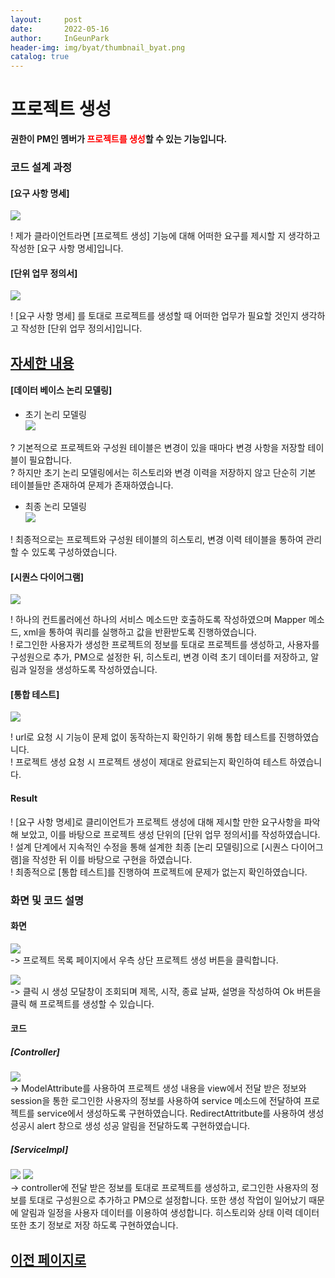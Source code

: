 ```yaml
---
layout:     post
date:       2022-05-16
author:     InGeunPark
header-img: img/byat/thumbnail_byat.png
catalog: true
---
```


# 프로젝트 생성

<p style="font-weight:bold">권한이 PM인 멤버가 <font style="color: red;">프로젝트를 생성</font>할 수 있는 기능입니다. </p>

### 코드 설계 과정

#### [요구 사항 명세]
<img src="../../../../img/byat/projectRegist/project-regist_1.PNG"> <br>

! 제가 클라이언트라면 [프로젝트 생성] 기능에 대해 어떠한 요구를 제시할 지 생각하고 작성한 [요구 사항 명세]입니다.

#### [단위 업무 정의서] 

<img src="../../../../img/byat/projectRegist/project-regist_2.PNG"> <br>

! [요구 사항 명세] 를 토대로 프로젝트를 생성할 때 어떠한 업무가 필요할 것인지 생각하고 작성한 [단위 업무 정의서]입니다.

## [자세한 내용](https://www.notion.so/64f066b6ee4948f0926f0790b553dcad)

#### [데이터 베이스 논리 모델링]
- 초기 논리 모델링 <br>
<img src="../../../../img/byat/selectProjectList/project-list_3.png"> <br>

? 기본적으로 프로젝트와 구성원 테이블은 변경이 있을 때마다 변경 사항을 저장할 테이블이 필요합니다. <br>
? 하지만 초기 논리 모델링에서는 히스토리와 변경 이력을 저장하지 않고 단순히 기본 테이블들만 존재하여 문제가 존재하였습니다.

- 최종 논리 모델링 <br>
<img src="../../../../img/byat/selectProjectList/project-list_4.PNG"> <br>

! 최종적으로는 프로젝트와 구성원 테이블의 히스토리, 변경 이력 테이블을 통하여 관리할 수 있도록 구성하였습니다.

#### [시퀀스 다이어그램]

<img src="../../../../img/byat/projectRegist/project-regist_3.PNG"> <br>

! 하나의 컨트롤러에선 하나의 서비스 메소드만 호출하도록 작성하였으며 Mapper 메소드, xml을 통하여 쿼리를 실행하고 값을 반환받도록 진행하였습니다. <br>
! 로그인한 사용자가 생성한 프로젝트의 정보를 토대로 프로젝트를 생성하고, 사용자를 구성원으로 추가, PM으로 설정한 뒤, 히스토리, 변경 이력 초기 데이터를 저장하고, 알림과 일정을 생성하도록 작성하였습니다.

#### [통합 테스트]

<img src="../../../../img/byat/projectRegist/project-regist_4.PNG"> <br>

! url로 요청 시 기능이 문제 없이 동작하는지 확인하기 위해 통합 테스트를 진행하였습니다. <br>
! 프로젝트 생성 요청 시 프로젝트 생성이 제대로 완료되는지 확인하여 테스트 하였습니다.

#### Result
! [요구 사항 명세]로 클리이언트가 프로젝트 생성에 대해 제시할 만한 요구사항을 파악해 보았고, 이를 바탕으로 프로젝트 생성 단위의 [단위 업무 정의서]를 작성하였습니다.  <br>
! 설계 단계에서 지속적인 수정을 통해 설계한 최종 [논리 모델링]으로  [시퀀스 다이어그램]을 작성한 뒤 이를 바탕으로 구현을 하였습니다. <br>
! 최종적으로 [통합 테스트]를 진행하여 프로젝트에 문제가 없는지 확인하였습니다.

### 화면 및 코드 설명

#### 화면
<img src="../../../../img/byat/projectRegist/project-regist_5.PNG"> <br>
-> 프로젝트 목록 페이지에서 우측 상단 프로젝트 생성 버튼을 클릭합니다. <br>

<img src="../../../../img/byat/projectRegist/project-regist_6.PNG"> <br>
-> 클릭 시 생성 모달창이 조회되며 제목, 시작, 종료 날짜, 설명을 작성하여 Ok 버튼을 클릭 해 프로젝트를 생성할 수 있습니다.

#### 코드

##### [Controller]
<img src="../../../../img/byat/projectRegist/project-regist_7.PNG"> <br>
-> ModelAttribute를 사용하여 프로젝트 생성 내용을 view에서 전달 받은 정보와 session을 통한 로그인한 사용자의 정보를 사용하여 service 메소드에 전달하여 프로젝트를 service에서 생성하도록 구현하였습니다. RedirectAttritbute를 사용하여 생성 성공시 alert 창으로 생성 성공 알림을 전달하도록 구현하였습니다.

##### [ServiceImpl]
<img src="../../../../img/byat/projectRegist/project-regist_8.PNG">
<img src="../../../../img/byat/projectRegist/project-regist_9.PNG"><br>
-> controller에 전달 받은 정보를 토대로 프로젝트를 생성하고, 로그인한 사용자의 정보를 토대로 구성원으로 추가하고 PM으로 설정합니다. 또한 생성 작업이 일어났기 때문에 알림과 일정을 사용자 데이터를 이용하여 생성합니다. 히스토리와 상태 이력 데이터 또한 초기 정보로 저장 하도록 구현하였습니다.

## [이전 페이지로](https://ingeunpark.github.io/2022/05/16/byat/#list)



